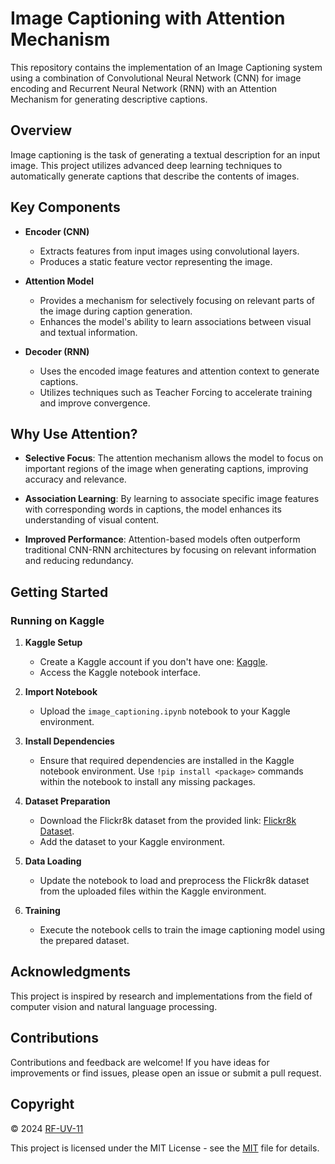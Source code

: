# Image Captioning with Attention Mechanism

This repository contains the implementation of an Image Captioning system using a combination of Convolutional Neural Network (CNN) for image encoding and Recurrent Neural Network (RNN) with an Attention Mechanism for generating descriptive captions.

## Overview

Image captioning is the task of generating a textual description for an input image. This project utilizes advanced deep learning techniques to automatically generate captions that describe the contents of images.

## Key Components

- **Encoder (CNN)**
  - Extracts features from input images using convolutional layers.
  - Produces a static feature vector representing the image.

- **Attention Model**
  - Provides a mechanism for selectively focusing on relevant parts of the image during caption generation.
  - Enhances the model's ability to learn associations between visual and textual information.

- **Decoder (RNN)**
  - Uses the encoded image features and attention context to generate captions.
  - Utilizes techniques such as Teacher Forcing to accelerate training and improve convergence.

## Why Use Attention?

- **Selective Focus**: The attention mechanism allows the model to focus on important regions of the image when generating captions, improving accuracy and relevance.

- **Association Learning**: By learning to associate specific image features with corresponding words in captions, the model enhances its understanding of visual content.

- **Improved Performance**: Attention-based models often outperform traditional CNN-RNN architectures by focusing on relevant information and reducing redundancy.

## Getting Started

### Running on Kaggle

1. **Kaggle Setup**
   - Create a Kaggle account if you don't have one: [Kaggle](https://www.kaggle.com/).
   - Access the Kaggle notebook interface.

2. **Import Notebook**
   - Upload the `image_captioning.ipynb` notebook to your Kaggle environment.

3. **Install Dependencies**
   - Ensure that required dependencies are installed in the Kaggle notebook environment. Use `!pip install <package>` commands within the notebook to install any missing packages.

4. **Dataset Preparation**
   - Download the Flickr8k dataset from the provided link: [Flickr8k Dataset](https://www.kaggle.com/datasets/adityajn105/flickr8k/versions/1).
   - Add the dataset to your Kaggle environment.

5. **Data Loading**
   - Update the notebook to load and preprocess the Flickr8k dataset from the uploaded files within the Kaggle environment.

6. **Training**
   - Execute the notebook cells to train the image captioning model using the prepared dataset.

## Acknowledgments

This project is inspired by research and implementations from the field of computer vision and natural language processing.

## Contributions

Contributions and feedback are welcome! If you have ideas for improvements or find issues, please open an issue or submit a pull request.

## Copyright

© 2024 [RF-UV-11](https://github.com/RF-UV-11)

This project is licensed under the MIT License - see the [MIT](https://choosealicense.com/licenses/mit/) file for details.
